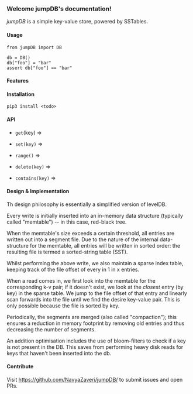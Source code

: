 ### Welcome jumpDB's documentation! 


*jumpDB* is a simple key-value store, powered by SSTables. 

#### Usage 
```
from jumpDB import DB

db = DB() 
db["foo"] = "bar"
assert db["foo"] == "bar"

```


#### Features 



#### Installation 

`pip3 install <todo>` 



#### API

* `get`(key) =>

* `set(key)` =>

* `range()` =>

* `delete(key)` =>

* `contains(key)` =>



#### Design & Implementation 

Th design philosophy is essentially a simplified version of levelDB. 

Every write is initially inserted into an in-memory data structure (typically called "memtable")
 -- in this case,  red-black tree. 
 
When the memtable's size exceeds a certain threshold, all entries are written out into a segment file. 
Due to the nature of the internal data-structure for the memtable, all entries will be written in sorted order:
the resulting file is termed a sorted-string table (SST).

Whilst performing the above write, we also maintain a sparse index table, keeping track of the 
file offset of every in 1 in x entries. 

When a read comes in, we first look into the memtable for the corresponding k-v pair; if it doesn't exist, 
we look at the *closest* entry (by key) in the sparse table. We jump to the file offset of that entry and linearly scan forwards into 
the file until we find the desire key-value pair. This is only possible because the file is sorted by key. 

Periodically, the segments are merged (also called "compaction"); this ensures a reduction 
in memory footprint by removing old entries and thus decreasing the number of segments. 

An addition optimisation includes the use of bloom-filters to check if a key is not present in 
the DB. This saves from performing heavy disk reads for keys that haven't been inserted into the db. 



#### Contribute
Visit https://github.com/NavyaZaveri/jumpDB/ to submit issues and open PRs.


